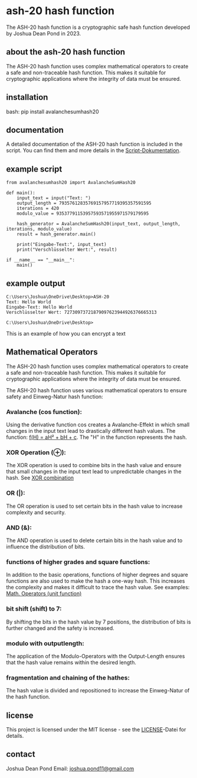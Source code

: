 # ash-20 hash function
The ASH-20 hash function is a cryptographic safe hash function developed by Joshua Dean Pond in 2023.
## about the ash-20 hash function
The ASH-20 hash function uses complex mathematical operators to create a safe and non-traceable hash function. This makes it suitable for cryptographic applications where the integrity of data must be ensured.
## installation
bash: pip install avalanchesumhash20
## documentation
A detailed documentation of the ASH-20 hash function is included in the script. You can find them and more details in the [Script-Dokumentation](avalanchesumhash20/docs/script_documentation.pdf).
## example script
    from avalanchesumhash20 import AvalancheSumHash20
    
    def main():
        input_text = input("Text: ")
        output_length = 79357612835769157957719395357591595
        iterations = 420
        modulo_value = 93537791153957593571955971579179595
    
        hash_generator = AvalancheSumHash20(input_text, output_length, iterations, modulo_value)
        result = hash_generator.main()
    
        print("Eingabe-Text:", input_text)
        print("Verschlüsselter Wert:", result)
    
    if __name__ == "__main__":
        main()

## example output
    C:\Users\Joshua\OneDrive\Desktop>ASH-20
    Text: Hello World
    Eingabe-Text: Hello World
    Verschlüsselter Wert: 72730973721879097623944926376665313
    
    C:\Users\Joshua\OneDrive\Desktop>

This is an example of how you can encrypt a text
## Mathematical Operators
The ASH-20 hash function uses complex mathematical operators to create a safe and non-traceable hash function. This makes it suitable for cryptographic applications where the integrity of data must be ensured.

The ASH-20 hash function uses various mathematical operators to ensure safety and Einweg-Natur hash function:
### Avalanche (cos function):
Using the derivative function cos creates a Avalanche-Effekt in which small changes in the input text lead to drastically different hash values. The function: [f(H) = aH² + bH + c](avalanchesumhash20/docs/Einwegfunktion.pdf).
The "H" in the function represents the hash.

### XOR Operation (⊕):
The XOR operation is used to combine bits in the hash value and ensure that small changes in the input text lead to unpredictable changes in the hash. See [XOR combination](avalanchesumhash20/docs/xor.pdf)
### OR (|):
The OR operation is used to set certain bits in the hash value to increase complexity and security.
### AND (&):
The AND operation is used to delete certain bits in the hash value and to influence the distribution of bits.
### functions of higher grades and square functions:
In addition to the basic operations, functions of higher degrees and square functions are also used to make the hash a one-way hash. This increases the complexity and makes it difficult to trace the hash value. See examples: [Math. Operators (unit function)](avalanchesumhash20/docs/Einwegfunktion.pdf)
### bit shift (shift) to 7:
By shifting the bits in the hash value by 7 positions, the distribution of bits is further changed and the safety is increased.
### modulo with outputlength:
The application of the Modulo-Operators with the Output-Length ensures that the hash value remains within the desired length.
### fragmentation and chaining of the hathes:
The hash value is divided and repositioned to increase the Einweg-Natur of the hash function.
## license
This project is licensed under the MIT license - see the [LICENSE](LICENSE)-Datei for details.
## contact
Joshua Dean Pond Email: [joshua.pond11@gmail.com](mailto:joshua.pond11@gmail.com)
